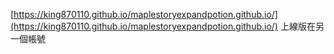 [https://king870110.github.io/maplestoryexpandpotion.github.io/](https://king870110.github.io/maplestoryexpandpotion.github.io/)
上線版在另一個帳號
